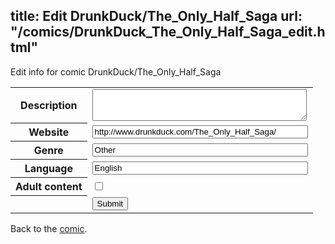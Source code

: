 title: Edit DrunkDuck/The_Only_Half_Saga
url: "/comics/DrunkDuck_The_Only_Half_Saga_edit.html"
---
Edit info for comic DrunkDuck/The_Only_Half_Saga

<form name="comic" action="http://gaepostmail.appspot.com/comic/" method="post">
<table class="comicinfo">
<tr>
<th>Description</th><td><textarea name="description" cols="40" rows="3"></textarea></td>
</tr>
<tr>
<th>Website</th><td><input type="text" name="url" value="http://www.drunkduck.com/The_Only_Half_Saga/" size="40"/></td>
</tr>
<tr>
<th>Genre</th><td><input type="text" name="genre" value="Other" size="40"/></td>
</tr>
<tr>
<th>Language</th><td><input type="text" name="language" value="English" size="40"/></td>
</tr>
<tr>
<th>Adult content</th><td><input type="checkbox" name="adult" value="adult" /></td>
</tr>
<tr>
<th></th><td>
<input type="hidden" name="comic" value="DrunkDuck_The_Only_Half_Saga" />
<input type="submit" name="submit" value="Submit" />
</td>
</tr>
</table>
</form>

Back to the [comic](DrunkDuck_The_Only_Half_Saga.html).
